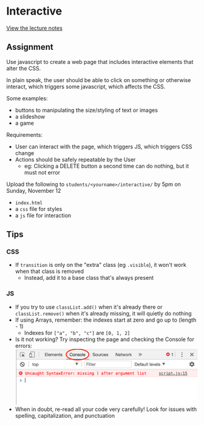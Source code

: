 # Interactive

[View the lecture notes](https://github.com/mpaulweeks/cfc2017/tree/master/lectures/week6)

## Assignment

Use javascript to create a web page that includes interactive elements that alter the CSS.

In plain speak, the user should be able to click on something or otherwise interact, which triggers some javascript, which affects the CSS.

Some examples:
- buttons to manipulating the size/styling of text or images
- a slideshow
- a game

Requirements:
- User can interact with the page, which triggers JS, which triggers CSS change
- Actions should be safely repeatable by the User
  - eg: Clicking a DELETE button a second time can do nothing, but it must not error

Upload the following to `students/<yourname>/interactive/` by 5pm on Sunday, November 12
- `index.html`
- a `css` file for styles
- a `js` file for interaction

## Tips

### CSS

- If `transition` is only on the "extra" class (eg `.visible`), it won't work when that class is removed
  - Instead, add it to a base class that's always present

### JS

- If you try to use `classList.add()` when it's already there or `classList.remove()` when it's already missing, it will quietly do nothing
- If using Arrays, remember: the indexes start at zero and go up to (length - 1)
  - Indexes for `["a", "b", "c"]` are `[0, 1, 2]`
- Is it not working? Try inspecting the page and checking the Console for errors:
![](../canvas/console.png)
- When in doubt, re-read all your code very carefully! Look for issues with spelling, capitalization, and punctuation
